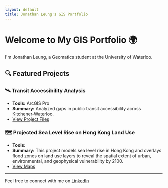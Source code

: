 ```yaml
---
layout: default
title: Jonathan Leung's GIS Portfolio
---
```


# Welcome to My GIS Portfolio 🌍

I'm Jonathan Leung, a Geomatics student at the University of Waterloo.

## 🔍 Featured Projects

### 🛰️ Transit Accessibility Analysis
- **Tools:** ArcGIS Pro
- **Summary:** Analyzed gaps in public transit accessibility across Kitchener-Waterloo.
- [View Project Files](https://github.com/yourusername/transit-accessibility)

### 🗺️ Projected Sea Level Rise on Hong Kong Land Use
- **Tools:** 
- **Summary:** This project models sea level rise in Hong Kong and overlays flood zones on land use layers to reveal the spatial extent of urban, environmental, and geophysical vulnerability by 2100.
- [View Maps](https://jjleung38.github.io/HKSLRProject)

---

Feel free to connect with me on [LinkedIn](https://linkedin.com/in/yourprofile)
